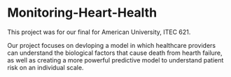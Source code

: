 # Monitoring-Heart-Health

This project was for our final for American University, ITEC 621.

Our project focuses on devloping a model in which healthcare providers can understand the biological factors that cause death from hearth failure, as well as creating a more powerful predictive model to understand patient risk on an individual scale. 
